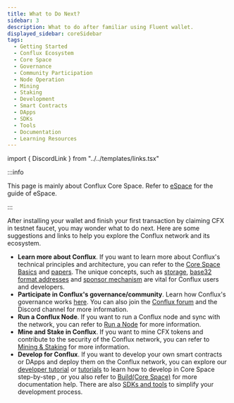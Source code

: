 ```yaml
---
title: What to Do Next?
sidebar: 3
description: What to do after familiar using Fluent wallet.
displayed_sidebar: coreSidebar
tags:
  - Getting Started
  - Conflux Ecosystem
  - Core Space
  - Governance
  - Community Participation
  - Node Operation
  - Mining
  - Staking
  - Development
  - Smart Contracts
  - DApps
  - SDKs
  - Tools
  - Documentation
  - Learning Resources
---
```


import { DiscordLink } from "../../templates/links.tsx"

:::info

This page is mainly about Conflux Core Space. Refer to [eSpace](../../espace/Overview.md) for the guide of eSpace.

:::

After installing your wallet and finish your first transaction by claiming CFX in testnet faucet, you may wonder what to do next. Here are some suggestions and links to help you explore the Conflux network and its ecosystem.

- **Learn more about Conflux**. If you want to learn more about Conflux's technical principles and architecture, you can refer to the [Core Space Basics](/docs/category/core-space-basics) and [papers](../../general/conflux-basics/additional-resources/papers.md). The unique concepts, such as [storage](../core-space-basics/storage.md), [base32 format addresses](../core-space-basics/addresses.md) and [sponsor mechanism](../core-space-basics/internal-contracts/sponsor-whitelist-control.md) are vital for Conflux users and developers.
- **Participate in Conflux's governance/community**. Learn how Conflux's governance works [here](../../general/conflux-basics/conflux-governance/governance-overview.md). You can also join the [Conflux forum](https://forum.conflux.fun/) and the <DiscordLink>Discord channel</DiscordLink> for more information.
- **Run a Conflux Node**. If you want to run a Conflux node and sync with the network, you can refer to [Run a Node](/docs/category/run-a-node) for more information.
- **Mine and Stake in Conflux**. If you want to mine CFX tokens and contribute to the security of the Conflux network, you can refer to [Mining & Staking](/docs/category/mining--staking) for more information.
- **Develop for Conflux**. If you want to develop your own smart contracts or DApps and deploy them on the Conflux network, you can explore our [developer tutorial](../core-developer-quickstart.md) or [tutorials](/docs/category/tutorials) to learn how to develop in Core Space step-by-step , or you also refer to [Build(Core Space)](/docs/category/build) for more documentation help. There are also [SDKs and tools](/docs/category/sdks-and-tools) to simplify your development process.
